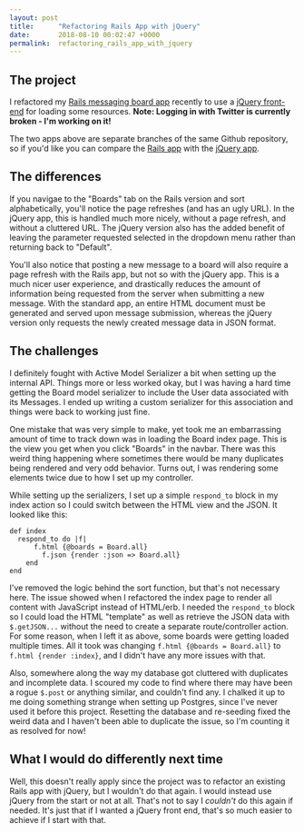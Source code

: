 ```yaml
---
layout: post
title:      "Refactoring Rails App with jQuery"
date:       2018-08-10 00:02:47 +0000
permalink:  refactoring_rails_app_with_jquery
---
```



## The project

I refactored my [Rails messaging board app](https://messaging-board-rails.herokuapp.com/) recently to use a [jQuery front-end](https://messaging-board-jquery.herokuapp.com/) for loading some resources. **Note: Logging in with Twitter is currently broken - I'm working on it!** 

The two apps above are separate branches of the same Github repository, so if you'd like you can compare the [Rails app](https://github.com/AspenJames/rails-portfolio-message-board/tree/postgresql-db) with the [jQuery app](https://github.com/AspenJames/rails-portfolio-message-board/tree/jquery-front-end). 

## The differences 

If you navigae to the "Boards" tab on the Rails version and sort alphabetically, you'll notice the page refreshes (and has an ugly URL). In the jQuery app, this is handled much more nicely, without a page refresh, and without a cluttered URL. The jQuery version also has the added benefit of leaving the parameter requested selected in the dropdown menu rather than returning back to "Default". 

You'll also notice that posting a new message to a board will also require a page refresh with the Rails app, but not so with the jQuery app. This is a much nicer user experience, and drastically reduces the amount of information being requested from the server when submitting a new message. With  the standard app, an entire HTML document must be generated and served upon message submission, whereas the jQuery version only requests the newly created message data in JSON format. 

## The challenges 

I definitely fought with Active Model Serializer a bit when setting up the internal API. Things more or less worked okay, but I was having a hard time getting the Board model serializer to include the User data associated with its Messages. I ended up writing a custom serializer for this association and things were back to working just fine. 

One mistake that was very simple to make, yet took me an embarrassing amount of time to track down was in loading the Board index page. This is the view you get when you click "Boards" in the navbar. There was this weird thing happening where sometimes there would be many duplicates being rendered and very odd behavior. Turns out, I was rendering some elements twice due to how I set up my controller. 

While setting up the serializers, I set up a simple `respond_to` block in my index action so I could switch between the HTML view and the JSON. It looked like this:

```
def index 
  respond_to do |f|
	  f.html {@boards = Board.all}
		f.json {render :json => Board.all}
	end
end
```

I've removed the logic behind the sort function, but that's not necessary here. The issue showed when I refactored the index page to render all content with JavaScript instead of HTML/erb. I needed the `respond_to` block so I could load the HTML "template" as well as retrieve the JSON data with `$.getJSON...` without the need to create a separate route/controller action. For some reason, when I left it as above, some boards were getting loaded multiple times. All it took was changing `f.html {@boards = Board.all}` to `f.html {render :index}`, and I didn't have any more issues with that. 

Also, somewhere along the way my database got cluttered with duplicates and incomplete data. I scoured my code to find where there may have been a rogue `$.post` or anything similar, and couldn't find any. I chalked it up to me doing something strange when setting up Postgres, since I've never used it before this project. Resetting the database and re-seeding fixed the weird data and I haven't been able to duplicate the issue, so I'm counting it as resolved for now!

## What I would do differently next time 

Well, this doesn't really apply since the project was to refactor an existing Rails app with jQuery, but I wouldn't do that again. I would instead use jQuery from the start or not at all. That's not to say I _couldn't_ do this again if needed. It's just that if I wanted a jQuery front end, that's so much easier to achieve if I start with that. 
